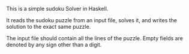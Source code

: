 This is a simple sudoku Solver in Haskell.

It reads the sudoku puzzle from an input file, solves it, and writes the solution to the exact same puzzle.

The input file should contain all the lines of the puzzle. Empty fields are denoted by any sign other than a digit.
